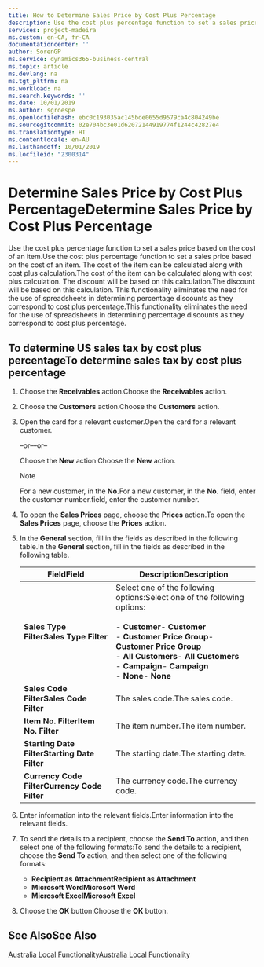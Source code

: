 ```yaml
---
title: How to Determine Sales Price by Cost Plus Percentage
description: Use the cost plus percentage function to set a sales price based on the cost of an item. The cost of the item can be calculated along with cost plus calculation. The discount will be based on this calculation.
services: project-madeira
ms.custom: en-CA, fr-CA
documentationcenter: ''
author: SorenGP
ms.service: dynamics365-business-central
ms.topic: article
ms.devlang: na
ms.tgt_pltfrm: na
ms.workload: na
ms.search.keywords: ''
ms.date: 10/01/2019
ms.author: sgroespe
ms.openlocfilehash: ebc0c193035ac145bde0655d9579ca4c804249be
ms.sourcegitcommit: 02e704bc3e01d62072144919774f1244c42827e4
ms.translationtype: HT
ms.contentlocale: en-AU
ms.lasthandoff: 10/01/2019
ms.locfileid: "2300314"
---
```

# <a name="determine-sales-price-by-cost-plus-percentage"></a><span data-ttu-id="1d378-105">Determine Sales Price by Cost Plus Percentage</span><span class="sxs-lookup"><span data-stu-id="1d378-105">Determine Sales Price by Cost Plus Percentage</span></span>
<span data-ttu-id="1d378-106">Use the cost plus percentage function to set a sales price based on the cost of an item.</span><span class="sxs-lookup"><span data-stu-id="1d378-106">Use the cost plus percentage function to set a sales price based on the cost of an item.</span></span> <span data-ttu-id="1d378-107">The cost of the item can be calculated along with cost plus calculation.</span><span class="sxs-lookup"><span data-stu-id="1d378-107">The cost of the item can be calculated along with cost plus calculation.</span></span> <span data-ttu-id="1d378-108">The discount will be based on this calculation.</span><span class="sxs-lookup"><span data-stu-id="1d378-108">The discount will be based on this calculation.</span></span> <span data-ttu-id="1d378-109">This functionality eliminates the need for the use of spreadsheets in determining percentage discounts as they correspond to cost plus percentage.</span><span class="sxs-lookup"><span data-stu-id="1d378-109">This functionality eliminates the need for the use of spreadsheets in determining percentage discounts as they correspond to cost plus percentage.</span></span>  

## <a name="to-determine-sales-tax-by-cost-plus-percentage"></a><span data-ttu-id="1d378-110">To determine US sales tax by cost plus percentage</span><span class="sxs-lookup"><span data-stu-id="1d378-110">To determine sales tax by cost plus percentage</span></span>  

1.  <span data-ttu-id="1d378-111">Choose the **Receivables** action.</span><span class="sxs-lookup"><span data-stu-id="1d378-111">Choose the **Receivables** action.</span></span>  
3.  <span data-ttu-id="1d378-112">Choose the **Customers** action.</span><span class="sxs-lookup"><span data-stu-id="1d378-112">Choose the **Customers** action.</span></span>  
4.  <span data-ttu-id="1d378-113">Open the card for a relevant customer.</span><span class="sxs-lookup"><span data-stu-id="1d378-113">Open the card for a relevant customer.</span></span>  

     <span data-ttu-id="1d378-114">–or–</span><span class="sxs-lookup"><span data-stu-id="1d378-114">–or–</span></span>  

    <span data-ttu-id="1d378-115">Choose the **New** action.</span><span class="sxs-lookup"><span data-stu-id="1d378-115">Choose the **New** action.</span></span>  

    > [!NOTE]  
    >  <span data-ttu-id="1d378-116">For a new customer, in the **No.**</span><span class="sxs-lookup"><span data-stu-id="1d378-116">For a new customer, in the **No.**</span></span> <span data-ttu-id="1d378-117">field, enter the customer number.</span><span class="sxs-lookup"><span data-stu-id="1d378-117">field, enter the customer number.</span></span>  

5.  <span data-ttu-id="1d378-118">To open the **Sales Prices** page, choose the **Prices** action.</span><span class="sxs-lookup"><span data-stu-id="1d378-118">To open the **Sales Prices** page, choose the **Prices** action.</span></span>  
6.  <span data-ttu-id="1d378-119">In the **General** section, fill in the fields as described in the following table.</span><span class="sxs-lookup"><span data-stu-id="1d378-119">In the **General** section, fill in the fields as described in the following table.</span></span>  

    |<span data-ttu-id="1d378-120">Field</span><span class="sxs-lookup"><span data-stu-id="1d378-120">Field</span></span>|<span data-ttu-id="1d378-121">Description</span><span class="sxs-lookup"><span data-stu-id="1d378-121">Description</span></span>|  
    |-----------|-----------------|  
    |<span data-ttu-id="1d378-122">**Sales Type Filter**</span><span class="sxs-lookup"><span data-stu-id="1d378-122">**Sales Type Filter**</span></span>|<span data-ttu-id="1d378-123">Select one of the following options:</span><span class="sxs-lookup"><span data-stu-id="1d378-123">Select one of the following options:</span></span><br /><br /> <span data-ttu-id="1d378-124">-   **Customer**</span><span class="sxs-lookup"><span data-stu-id="1d378-124">-   **Customer**</span></span><br /><span data-ttu-id="1d378-125">-   **Customer Price Group**</span><span class="sxs-lookup"><span data-stu-id="1d378-125">-   **Customer Price Group**</span></span><br /><span data-ttu-id="1d378-126">-   **All Customers**</span><span class="sxs-lookup"><span data-stu-id="1d378-126">-   **All Customers**</span></span><br /><span data-ttu-id="1d378-127">-   **Campaign**</span><span class="sxs-lookup"><span data-stu-id="1d378-127">-   **Campaign**</span></span><br /><span data-ttu-id="1d378-128">-   **None**</span><span class="sxs-lookup"><span data-stu-id="1d378-128">-   **None**</span></span>|  
    |<span data-ttu-id="1d378-129">**Sales Code Filter**</span><span class="sxs-lookup"><span data-stu-id="1d378-129">**Sales Code Filter**</span></span>|<span data-ttu-id="1d378-130">The sales code.</span><span class="sxs-lookup"><span data-stu-id="1d378-130">The sales code.</span></span>|  
    |<span data-ttu-id="1d378-131">**Item No. Filter**</span><span class="sxs-lookup"><span data-stu-id="1d378-131">**Item No. Filter**</span></span>|<span data-ttu-id="1d378-132">The item number.</span><span class="sxs-lookup"><span data-stu-id="1d378-132">The item number.</span></span>|  
    |<span data-ttu-id="1d378-133">**Starting Date Filter**</span><span class="sxs-lookup"><span data-stu-id="1d378-133">**Starting Date Filter**</span></span>|<span data-ttu-id="1d378-134">The starting date.</span><span class="sxs-lookup"><span data-stu-id="1d378-134">The starting date.</span></span>|  
    |<span data-ttu-id="1d378-135">**Currency Code Filter**</span><span class="sxs-lookup"><span data-stu-id="1d378-135">**Currency Code Filter**</span></span>|<span data-ttu-id="1d378-136">The currency code.</span><span class="sxs-lookup"><span data-stu-id="1d378-136">The currency code.</span></span>|  

7.  <span data-ttu-id="1d378-137">Enter information into the relevant fields.</span><span class="sxs-lookup"><span data-stu-id="1d378-137">Enter information into the relevant fields.</span></span>  
8.  <span data-ttu-id="1d378-138">To send the details to a recipient, choose the **Send To** action, and then select one of the following formats:</span><span class="sxs-lookup"><span data-stu-id="1d378-138">To send the details to a recipient, choose the **Send To** action, and then select one of the following formats:</span></span>  

    - <span data-ttu-id="1d378-139">**Recipient as Attachment**</span><span class="sxs-lookup"><span data-stu-id="1d378-139">**Recipient as Attachment**</span></span>  
    - <span data-ttu-id="1d378-140">**Microsoft Word**</span><span class="sxs-lookup"><span data-stu-id="1d378-140">**Microsoft Word**</span></span>  
    - <span data-ttu-id="1d378-141">**Microsoft Excel**</span><span class="sxs-lookup"><span data-stu-id="1d378-141">**Microsoft Excel**</span></span>  

9. <span data-ttu-id="1d378-142">Choose the **OK** button.</span><span class="sxs-lookup"><span data-stu-id="1d378-142">Choose the **OK** button.</span></span>  

## <a name="see-also"></a><span data-ttu-id="1d378-143">See Also</span><span class="sxs-lookup"><span data-stu-id="1d378-143">See Also</span></span>  
 [<span data-ttu-id="1d378-144">Australia Local Functionality</span><span class="sxs-lookup"><span data-stu-id="1d378-144">Australia Local Functionality</span></span>](australia-local-functionality.md)
